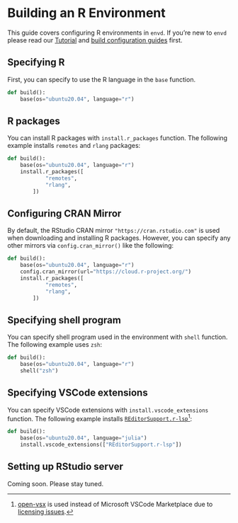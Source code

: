 # Building an R Environment

This guide covers configuring R environments in `envd`. If you’re new to `envd` please read our [Tutorial](../get-started) and [build configuration guides](../build-envd) first.


## Specifying R

First, you can specify to use the R language in the `base` function.

```python title=build.envd
def build():
    base(os="ubuntu20.04", language="r")
```

## R packages

You can install R packages with `install.r_packages` function. The following example installs `remotes` and `rlang` packages:

```python title=build.envd
def build():
    base(os="ubuntu20.04", language="r")
    install.r_packages([
            "remotes",
            "rlang",
        ])
```

## Configuring CRAN Mirror

By default, the RStudio CRAN mirror `"https://cran.rstudio.com"` is used when downloading and installing R packages. However, you can specify any other mirrors via `config.cran_mirror()` like the following:

```python title=build.envd
def build():
    base(os="ubuntu20.04", language="r")
    config.cran_mirror(url="https://cloud.r-project.org/")
    install.r_packages([
            "remotes",
            "rlang",
        ])
```

## Specifying shell program

You can specify shell program used in the environment with `shell` function. The following example uses `zsh`:

```python title=build.envd
def build():
    base(os="ubuntu20.04", language="r")
    shell("zsh")
```

## Specifying VSCode extensions

You can specify VSCode extensions with `install.vscode_extensions` function. The following example installs [`REditorSupport.r-lsp`](https://open-vsx.org/extension/REditorSupport/r-lsp)[^1]:

```python title=build.envd
def build():
    base(os="ubuntu20.04", language="julia")
    install.vscode_extensions(["REditorSupport.r-lsp"])
```

[^1]: [open-vsx](https://open-vsx.org/) is used instead of Microsoft VSCode Marketplace due to [licensing issues](https://github.com/tensorchord/envd/issues/160).

## Setting up RStudio server

Coming soon. Please stay tuned.
